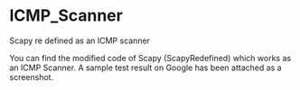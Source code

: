 # ICMP_Scanner
Scapy re defined as an ICMP scanner

You can find the modified code of Scapy (ScapyRedefined) which works as an ICMP Scanner. 
A sample test result on Google has been attached as a screenshot.
